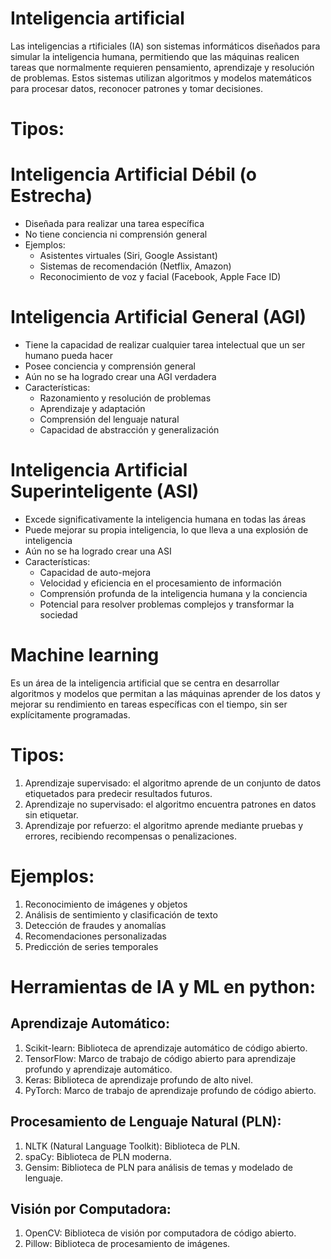# Inteligencia artificial 	
Las inteligencias a rtificiales (IA) son sistemas informáticos diseñados para simular la inteligencia humana, permitiendo que las máquinas realicen tareas que normalmente requieren pensamiento, aprendizaje y resolución de problemas. Estos sistemas utilizan algoritmos y modelos matemáticos para procesar datos, reconocer patrones y tomar decisiones.
# Tipos:

# Inteligencia Artificial Débil (o Estrecha)

- Diseñada para realizar una tarea específica
- No tiene conciencia ni comprensión general
- Ejemplos:
    - Asistentes virtuales (Siri, Google Assistant)
    - Sistemas de recomendación (Netflix, Amazon)
    - Reconocimiento de voz y facial (Facebook, Apple Face ID)

# Inteligencia Artificial General (AGI)

- Tiene la capacidad de realizar cualquier tarea intelectual que un ser humano pueda hacer
- Posee conciencia y comprensión general
- Aún no se ha logrado crear una AGI verdadera
- Características:
    - Razonamiento y resolución de problemas
    - Aprendizaje y adaptación
    - Comprensión del lenguaje natural
    - Capacidad de abstracción y generalización

 # Inteligencia Artificial Superinteligente (ASI)

 - Excede significativamente la inteligencia humana en todas las áreas
- Puede mejorar su propia inteligencia, lo que lleva a una explosión de inteligencia
- Aún no se ha logrado crear una ASI
- Características:
    - Capacidad de auto-mejora
    - Velocidad y eficiencia en el procesamiento de información
    - Comprensión profunda de la inteligencia humana y la conciencia
    - Potencial para resolver problemas complejos y transformar la sociedad
 
 # Machine learning

 Es un área de la inteligencia artificial que se centra en desarrollar algoritmos y modelos que permitan a las máquinas aprender de los datos y mejorar su rendimiento en tareas específicas con el tiempo, sin ser explícitamente programadas.

 # Tipos:
 
 1. Aprendizaje supervisado: el algoritmo aprende de un conjunto de datos etiquetados para predecir resultados futuros.
2. Aprendizaje no supervisado: el algoritmo encuentra patrones en datos sin etiquetar.
3. Aprendizaje por refuerzo: el algoritmo aprende mediante pruebas y errores, recibiendo recompensas o penalizaciones.

 # Ejemplos:

 1. Reconocimiento de imágenes y objetos
2. Análisis de sentimiento y clasificación de texto
3. Detección de fraudes y anomalías
4. Recomendaciones personalizadas
5. Predicción de series temporales


 # Herramientas de IA y ML en python:

  ## Aprendizaje Automático:
  1. Scikit-learn: Biblioteca de aprendizaje automático de código abierto.
2. TensorFlow: Marco de trabajo de código abierto para aprendizaje profundo y aprendizaje automático.
3. Keras: Biblioteca de aprendizaje profundo de alto nivel.
4. PyTorch: Marco de trabajo de aprendizaje profundo de código abierto.

## Procesamiento de Lenguaje Natural (PLN):
1. NLTK (Natural Language Toolkit): Biblioteca de PLN.
2. spaCy: Biblioteca de PLN moderna.
3. Gensim: Biblioteca de PLN para análisis de temas y modelado de lenguaje.

## Visión por Computadora:
1. OpenCV: Biblioteca de visión por computadora de código abierto.
2. Pillow: Biblioteca de procesamiento de imágenes.


